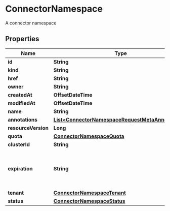 

# ConnectorNamespace

A connector namespace

## Properties

Name | Type | Description | Notes
------------ | ------------- | ------------- | -------------
**id** | **String** |  | 
**kind** | **String** |  |  [optional]
**href** | **String** |  |  [optional]
**owner** | **String** |  |  [optional]
**createdAt** | **OffsetDateTime** |  |  [optional]
**modifiedAt** | **OffsetDateTime** |  |  [optional]
**name** | **String** |  | 
**annotations** | [**List&lt;ConnectorNamespaceRequestMetaAnnotations&gt;**](ConnectorNamespaceRequestMetaAnnotations.md) |  |  [optional]
**resourceVersion** | **Long** |  | 
**quota** | [**ConnectorNamespaceQuota**](ConnectorNamespaceQuota.md) |  |  [optional]
**clusterId** | **String** |  | 
**expiration** | **String** | Namespace expiration timestamp in RFC 3339 format |  [optional]
**tenant** | [**ConnectorNamespaceTenant**](ConnectorNamespaceTenant.md) |  | 
**status** | [**ConnectorNamespaceStatus**](ConnectorNamespaceStatus.md) |  | 



